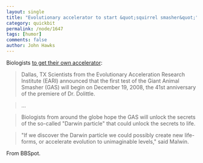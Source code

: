 ```yaml
---
layout: single 
title: "Evolutionary accelerator to start &quot;squirrel smasher&quot;" 
category: quickbit
permalink: /node/1647
tags: [humor] 
comments: false 
author: John Hawks 
---
```


Biologists <a href="http://www.bbspot.com/News/2008/09/squirrel-smasher.html">to get their own accelerator</a>:

<blockquote>Dallas, TX  Scientists from the Evolutionary Acceleration Research Institute (EARI) announced that the first test of the Giant Animal Smasher (GAS) will begin on December 19, 2008, the 41st anniversary of the premiere of Dr. Dolittle.</blockquote>

<blockquote>...</blockquote>

<blockquote>Biologists from around the globe hope the GAS will unlock the secrets of the so-called "Darwin particle" that could unlock the secrets to life.</blockquote>

<blockquote>"If we discover the Darwin particle we could possibly create new life-forms, or accelerate evolution to unimaginable levels," said Malwin.</blockquote>

From BBSpot.

